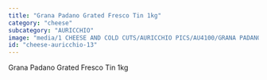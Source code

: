 ```yaml
---
title: "Grana Padano Grated Fresco Tin 1kg"
category: "cheese"
subcategory: "AURICCHIO"
image: "media/1 CHEESE AND COLD CUTS/AURICCHIO PICS/AU4100/GRANA PADANO Grated Fresco tin 1Kg.jpg"
id: "cheese-auricchio-13"
---
```


Grana Padano Grated Fresco Tin 1kg
